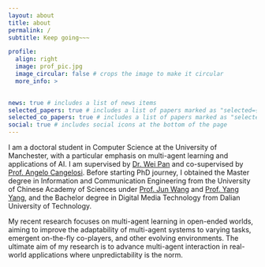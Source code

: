 ```yaml
---
layout: about
title: about
permalink: /
subtitle: Keep going~~~

profile:
  align: right
  image: prof_pic.jpg
  image_circular: false # crops the image to make it circular
  more_info: > 
    

news: true # includes a list of news items
selected_papers: true # includes a list of papers marked as "selected={true}"
selected_co_papers: true # includes a list of papers marked as "selected_co={true}"
social: true # includes social icons at the bottom of the page
---
```


I am a doctoral student in Computer Science at the University of Manchester, with a particular emphasis on multi-agent learning and applications of AI. 
I am supervised by [Dr. Wei Pan](https://scholar.google.com/citations?user=GqryWPsAAAAJ&hl) and co-supervised by [Prof. Angelo Cangelosi](https://scholar.google.co.uk/citations?user=NyoHewcAAAAJ&hl=en). Before starting PhD journey, I obtained the Master degree in Information and Communication Engineering from the University of Chinese Academy of Sciences under [Prof. Jun Wang](https://scholar.google.com/citations?user=wIE1tY4AAAAJ&hl=en) and [Prof. Yang Yang](https://scholar.google.com/citations?user=dC5WplwAAAAJ&hl=zh-CN), and the Bachelor degree in Digital Media Technology from Dalian University of Technology.

My recent research focuses on multi-agent learning in open-ended worlds, aiming to improve the adaptability of multi-agent systems to varying tasks, emergent on-the-fly co-players, and other evolving environments. The ultimate aim of my research is to advance multi-agent interaction in real-world applications where unpredictability is the norm.


